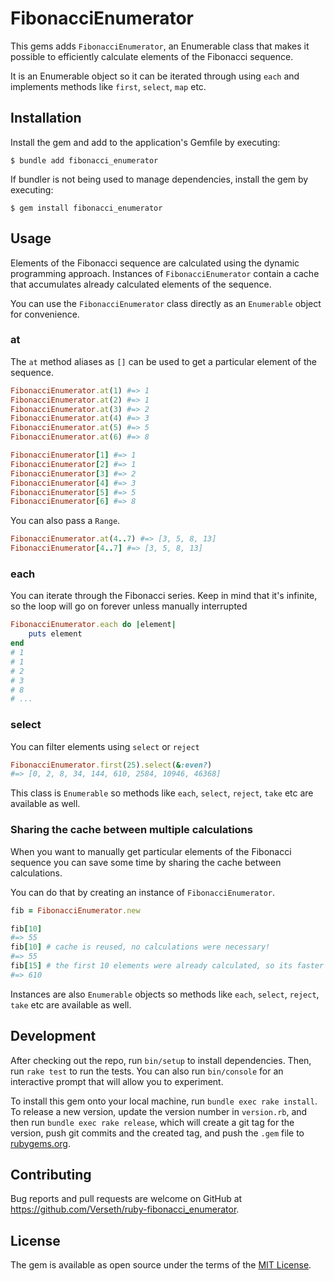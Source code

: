 # FibonacciEnumerator

This gems adds `FibonacciEnumerator`, an Enumerable class that makes it possible
to efficiently calculate elements of the Fibonacci sequence.

It is an Enumerable object so it can be iterated through using `each`
and implements methods like `first`, `select`, `map` etc.

## Installation

Install the gem and add to the application's Gemfile by executing:

    $ bundle add fibonacci_enumerator

If bundler is not being used to manage dependencies, install the gem by executing:

    $ gem install fibonacci_enumerator

## Usage

Elements of the Fibonacci sequence are calculated using the dynamic programming approach.
Instances of `FibonacciEnumerator` contain a cache that accumulates already calculated
elements of the sequence.

You can use the `FibonacciEnumerator` class directly as an `Enumerable` object for convenience.

### at

The `at` method aliases as `[]` can be used to get a particular element of the sequence.

```rb
FibonacciEnumerator.at(1) #=> 1
FibonacciEnumerator.at(2) #=> 1
FibonacciEnumerator.at(3) #=> 2
FibonacciEnumerator.at(4) #=> 3
FibonacciEnumerator.at(5) #=> 5
FibonacciEnumerator.at(6) #=> 8

FibonacciEnumerator[1] #=> 1
FibonacciEnumerator[2] #=> 1
FibonacciEnumerator[3] #=> 2
FibonacciEnumerator[4] #=> 3
FibonacciEnumerator[5] #=> 5
FibonacciEnumerator[6] #=> 8
```

You can also pass a `Range`.

```rb
FibonacciEnumerator.at(4..7) #=> [3, 5, 8, 13]
FibonacciEnumerator[4..7] #=> [3, 5, 8, 13]
```

### each

You can iterate through the Fibonacci series.
Keep in mind that it's infinite, so the loop will
go on forever unless manually interrupted

```rb
FibonacciEnumerator.each do |element|
    puts element
end
# 1
# 1
# 2
# 3
# 8
# ...
```

### select

You can filter elements using `select` or `reject`

```rb
FibonacciEnumerator.first(25).select(&:even?)
#=> [0, 2, 8, 34, 144, 610, 2584, 10946, 46368]
```

This class is `Enumerable` so methods like `each`, `select`, `reject`, `take` etc
are available as well.

### Sharing the cache between multiple calculations

When you want to manually get particular elements of the Fibonacci sequence
you can save some time by sharing the cache between calculations.

You can do that by creating an instance of `FibonacciEnumerator`.

```rb
fib = FibonacciEnumerator.new

fib[10]
#=> 55
fib[10] # cache is reused, no calculations were necessary!
#=> 55
fib[15] # the first 10 elements were already calculated, so its faster
#=> 610
```

Instances are also `Enumerable` objects so methods like `each`, `select`, `reject`, `take` etc
are available as well.

## Development

After checking out the repo, run `bin/setup` to install dependencies. Then, run `rake test` to run the tests. You can also run `bin/console` for an interactive prompt that will allow you to experiment.

To install this gem onto your local machine, run `bundle exec rake install`. To release a new version, update the version number in `version.rb`, and then run `bundle exec rake release`, which will create a git tag for the version, push git commits and the created tag, and push the `.gem` file to [rubygems.org](https://rubygems.org).

## Contributing

Bug reports and pull requests are welcome on GitHub at https://github.com/Verseth/ruby-fibonacci_enumerator.

## License

The gem is available as open source under the terms of the [MIT License](https://opensource.org/licenses/MIT).
